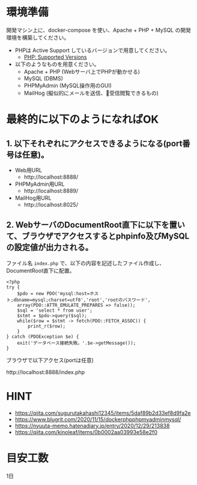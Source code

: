 環境準備
======

開発マシン上に、docker-compose を使い、Apache + PHP + MySQL の開発環境を構築してください。

- PHPは Active Support しているバージョンで用意してください。
    - [PHP: Supported Versions](https://www.php.net/supported-versions.php)
- 以下のようなものを用意ください。
    - Apache + PHP (Webサーバ上でPHPが動かせる)
    - MySQL (DBMS)
    - PHPMyAdmin (MySQL操作用のGUI)
    - MailHog (擬似的にメールを送信、受信閲覧できるもの)


# 最終的に以下のようになればOK

## 1. 以下それぞれにアクセスできるようになる(port番号は任意)。
- Web用URL
    - http://localhost:8888/
- PHPMyAdmin用URL
    - http://localhost:8889/
- MailHog用URL
    - http://localhost:8025/

## 2. WebサーバのDocumentRoot直下に以下を置いて、ブラウザでアクセスするとphpinfo及びMySQLの設定値が出力される。

ファイル名 `index.php` で、以下の内容を記述したファイル作成し、DocumentRoot直下に配置。
```
<?php
try {
    $pdo = new PDO('mysql:host=ホスト;dbname=mysql;charset=utf8','root','rootのパスワード',
    array(PDO::ATTR_EMULATE_PREPARES => false));
    $sql = 'select * from user';
    $stmt = $pdo->query($sql);
    while($row = $stmt -> fetch(PDO::FETCH_ASSOC)) {
        print_r($row);
    }
} catch (PDOException $e) {
    exit('データベース接続失敗。'.$e->getMessage());
}
```

ブラウザで以下アクセス(portは任意)

http://localhost:8888/index.php


# HINT

- https://qiita.com/sugurutakahashi12345/items/5daf89b2d33ef8d9fa2e
- https://www.blugrit.com/2020/11/15/dockerphpphpmyadminmysql/
- https://nyuuta-memo.hatenadiary.jp/entry/2020/12/29/213838
- https://qiita.com/kinoleaf/items/0b0002aa03993e58e2f0


# 目安工数

1日
